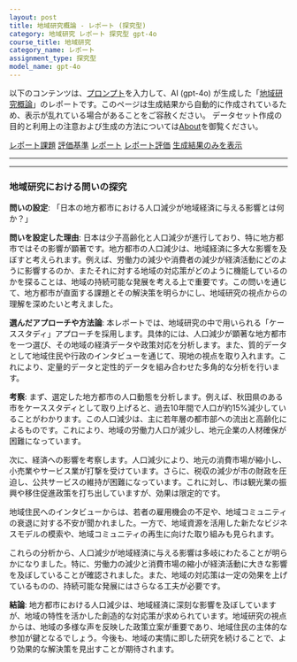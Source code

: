 ```yaml
---
layout: post
title: 地域研究概論 - レポート (探究型)
category: 地域研究 レポート 探究型 gpt-4o
course_title: 地域研究
category_name: レポート
assignment_type: 探究型
model_name: gpt-4o
---
```


以下のコンテンツは、[プロンプト](http://127.0.0.1:8000/generated/地域研究/gpt-4o/prompt_レポート-探究型.md)を入力して、AI (gpt-4o) が生成した「[地域研究概論](/contents/地域研究/)」のレポートです。このページは生成結果から自動的に作成されているため、表示が乱れている場合があることをご容赦ください。
データセット作成の目的と利用上の注意および生成の方法については[About](/About)を御覧ください。

[レポート課題](../レポート課題-探究型)
[評価基準](../評価基準-探究型)
[レポート](../レポート-探究型)
[レポート評価](../レポート評価-探究型)
[生成結果のみを表示](http://127.0.0.1:8000/generated/地域研究/gpt-4o/レポート-探究型.md)
  

***
***
  
### 地域研究における問いの探究

**問いの設定**: 「日本の地方都市における人口減少が地域経済に与える影響とは何か？」

**問いを設定した理由**: 日本は少子高齢化と人口減少が進行しており、特に地方都市ではその影響が顕著です。地方都市の人口減少は、地域経済に多大な影響を及ぼすと考えられます。例えば、労働力の減少や消費者の減少が経済活動にどのように影響するのか、またそれに対する地域の対応策がどのように機能しているのかを探ることは、地域の持続可能な発展を考える上で重要です。この問いを通じて、地方都市が直面する課題とその解決策を明らかにし、地域研究の視点からの理解を深めたいと考えました。

**選んだアプローチや方法論**: 本レポートでは、地域研究の中で用いられる「ケーススタディ」アプローチを採用します。具体的には、人口減少が顕著な地方都市を一つ選び、その地域の経済データや政策対応を分析します。また、質的データとして地域住民や行政のインタビューを通じて、現地の視点を取り入れます。これにより、定量的データと定性的データを組み合わせた多角的な分析を行います。

**考察**: まず、選定した地方都市の人口動態を分析します。例えば、秋田県のある市をケーススタディとして取り上げると、過去10年間で人口が約15%減少していることがわかります。この人口減少は、主に若年層の都市部への流出と高齢化によるものです。これにより、地域の労働力人口が減少し、地元企業の人材確保が困難になっています。

次に、経済への影響を考察します。人口減少により、地元の消費市場が縮小し、小売業やサービス業が打撃を受けています。さらに、税収の減少が市の財政を圧迫し、公共サービスの維持が困難になっています。これに対し、市は観光業の振興や移住促進政策を打ち出していますが、効果は限定的です。

地域住民へのインタビューからは、若者の雇用機会の不足や、地域コミュニティの衰退に対する不安が聞かれました。一方で、地域資源を活用した新たなビジネスモデルの模索や、地域コミュニティの再生に向けた取り組みも見られます。

これらの分析から、人口減少が地域経済に与える影響は多岐にわたることが明らかになりました。特に、労働力の減少と消費市場の縮小が経済活動に大きな影響を及ぼしていることが確認されました。また、地域の対応策は一定の効果を上げているものの、持続可能な発展にはさらなる工夫が必要です。

**結論**: 地方都市における人口減少は、地域経済に深刻な影響を及ぼしていますが、地域の特性を活かした創造的な対応策が求められています。地域研究の視点からは、地域の多様な声を反映した政策立案が重要であり、地域住民の主体的な参加が鍵となるでしょう。今後も、地域の実情に即した研究を続けることで、より効果的な解決策を見出すことが期待されます。
